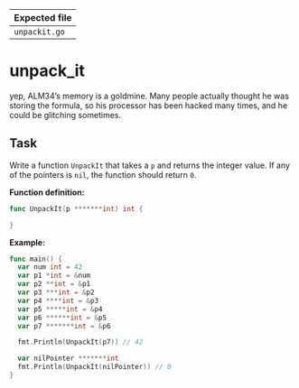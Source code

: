 | Expected file |
| ------------- |
| `unpackit.go` |


# unpack_it

<p data-story-username="a-J-nx"> yep, ALM34’s memory is a goldmine. Many people actually thought he was storing the formula, so his processor has been hacked many times, and he could be glitching sometimes.</p>

## Task

Write a function `UnpackIt` that takes a `p` and returns the integer value. If any of the pointers is `nil`, the function should return `0`.

**Function definition:**

```go
func UnpackIt(p *******int) int {

}
```

**Example:**

```go
func main() {
  var num int = 42
  var p1 *int = &num
  var p2 **int = &p1
  var p3 ***int = &p2
  var p4 ****int = &p3
  var p5 *****int = &p4
  var p6 ******int = &p5
  var p7 *******int = &p6

  fmt.Println(UnpackIt(p7)) // 42

  var nilPointer *******int
  fmt.Println(UnpackIt(nilPointer)) // 0
}
```
